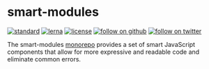 # smart-modules

[![standard](https://img.shields.io/badge/code_style-standard-orange.svg?style=plastic)](https://standardjs.com)
[![lerna](https://img.shields.io/badge/maintained_with-lerna-orange.svg?style=plastic)](https://lernajs.io)
[![license](https://img.shields.io/github/license/anandsuresh/smart-modules.svg?style=plastic)](LICENSE)
[![follow on github](https://img.shields.io/github/followers/anandsuresh.svg?style=social&label=Follow)](https://github.com/anandsuresh)
[![follow on twitter](https://img.shields.io/twitter/follow/anandsuresh.svg?style=social&label=Follow)](https://twitter.com/intent/follow?screen_name=anandsuresh)


The smart-modules [monorepo](https://github.com/babel/babel/blob/master/doc/design/monorepo.md) provides a set of smart JavaScript components that allow for more expressive and readable code and eliminate common errors.
